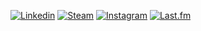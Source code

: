 
 
<div> 
  

[![Linkedin](https://img.shields.io/badge/-LinkedIn-1c2128?logo=linkedin&logoColor=0A66C2&style=for-the-badge)](https://github.com/taezord)
[![Steam](https://img.shields.io/badge/Steam-1c2128?style=for-the-badge&logo=steam&logoColor=8b8c89)](https://steamcommunity.com/id/taezord/)
[![Instagram](https://img.shields.io/badge/Instagram-1c2128?style=for-the-badge&logo=instagram)](https://www.instagram.com/taezord/)
[![Last.fm](https://img.shields.io/badge/Last.fm-1c2128?style=for-the-badge&logo=lastdotfm&logoColor=D51007)](https://www.last.fm/user/taeisonfire)
 
</div>

